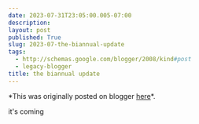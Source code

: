 ```yaml
---
date: 2023-07-31T23:05:00.005-07:00
description: 
layout: post
published: True
slug: 2023-07-the-biannual-update
tags:
  - http://schemas.google.com/blogger/2008/kind#post
  - legacy-blogger
title: the biannual update
---
```


\*This was originally posted on blogger [here](https://www.rohanprasad.org/2023/07/the-biannual-update.html)\*.

it's coming  


